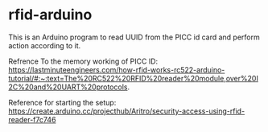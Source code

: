 # rfid-arduino
This is an Arduino program to read UUID from the PICC id card and perform action according to it.

Refrence To the memory working of PICC ID:
https://lastminuteengineers.com/how-rfid-works-rc522-arduino-tutorial/#:~:text=The%20RC522%20RFID%20reader%20module,over%20I2C%20and%20UART%20protocols.

Reference for starting the setup:
https://create.arduino.cc/projecthub/Aritro/security-access-using-rfid-reader-f7c746
